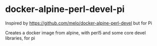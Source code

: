 # docker-alpine-perl-devel-pi
Inspired by https://github.com/melo/docker-alpine-perl-devel but for Pi

Creates a docker image from alpine, with perl5 and some core devel libraries, for pi
